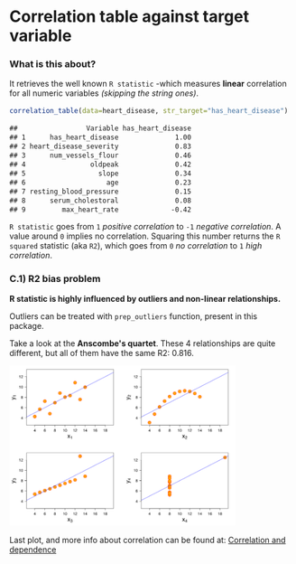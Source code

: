 Correlation table against target variable
=====

### What is this about?

It retrieves the well known `R statistic` -which measures **linear** correlation  for all numeric variables _(skipping the string ones)_.





```r
correlation_table(data=heart_disease, str_target="has_heart_disease")
```

```
##                 Variable has_heart_disease
## 1      has_heart_disease              1.00
## 2 heart_disease_severity              0.83
## 3      num_vessels_flour              0.46
## 4                oldpeak              0.42
## 5                  slope              0.34
## 6                    age              0.23
## 7 resting_blood_pressure              0.15
## 8      serum_cholestoral              0.08
## 9         max_heart_rate             -0.42
```

`R statistic` goes from `1` _positive correlation_ to `-1` _negative correlation_. A value around `0` implies no correlation.
Squaring this number returns the `R squared` statistic (aka `R2`), which goes from `0` _no correlation_ to `1` _high correlation_. 

### C.1) R2 bias problem

**R statistic is highly influenced by outliers and non-linear relationships.**

Outliers can be treated with `prep_outliers` function, present in this package.

Take a look at the **Anscombe's quartet**. These 4 relationships are quite different, but all of them have the same R2: 0.816.


<img src="anscombe_quartet.png" title="plot of chunk unnamed-chunk-3" alt="plot of chunk unnamed-chunk-3" width="400" />



Last plot, and more info about correlation can be found at: [Correlation and dependence](https://en.wikipedia.org/wiki/Correlation_and_dependence)

<br>

<br>
